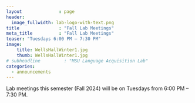 ```yaml
---
layout              : page
header:
  image_fullwidth: lab-logo-with-text.png
title               : "Fall Lab Meetings"
meta_title          : "Fall Lab Meetings"
teaser: "Tuesdays 6:00 PM – 7:30 PM"
image: 
    title: WellsHallWinter1.jpg
    thumb: WellsHallWinter1.jpg  
# subheadline         : "MSU Language Acquisition Lab"
categories: 
  - announcements
---
```


Lab meetings this semester (Fall 2024) will be on Tuesdays from 6:00 PM – 7:30 PM.